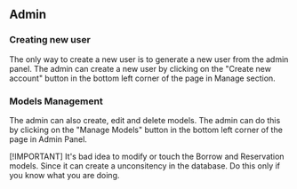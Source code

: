 Admin
-----

### Creating new user
The only way to create a new user is to generate a new user from the admin panel. The admin can create a new user by clicking on the "Create new account" button in the bottom left corner of the page in Manage section.

### Models Management
The admin can also create, edit and delete models. The admin can do this by clicking on the "Manage Models" button in the bottom left corner of the page in Admin Panel.

[!IMPORTANT]
It's bad idea to modify or touch the Borrow and Reservation models.
Since it can create a unconsitency in the database. Do this only if you know what you are doing.

